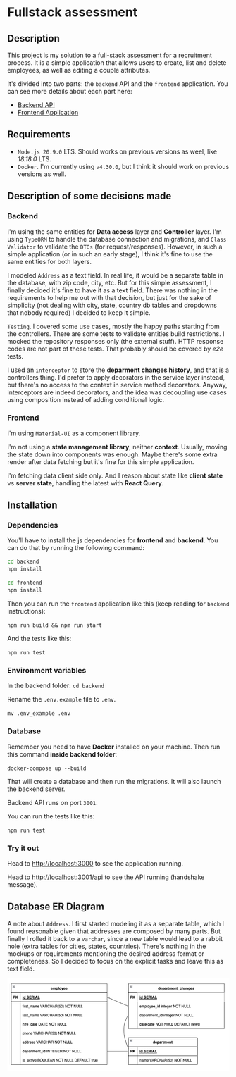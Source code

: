 # Fullstack assessment

## Description

This project is my solution to a full-stack assessment for a recruitment process. It is a simple application that allows users to create, list and delete employees, as well as editing a couple attributes.

It's divided into two parts: the `backend` API and the `frontend` application. You can see more details about each part here:

- [Backend API](backend/README.md)
- [Frontend Application](frontend/README.md)

## Requirements

- `Node.js 20.9.0` LTS. Should works on previous versions as weel, like *18.18.0* LTS.
- `Docker`. I'm currently using `v4.30.0`, but I think it should work on previous versions as well.

## Description of some decisions made

### Backend

I'm using the same entities for **Data access** layer and **Controller** layer. I'm using `TypeORM` to handle the database connection and migrations, and `Class Validator` to validate the `DTOs` (for request/responses). However, in such a simple application (or in such an early stage), I think it's fine to use the same entities for both layers.

I modeled `Address` as a text field. In real life, it would be a separate table in the database, with zip code, city, etc. But for this simple assessment, I finally decided it's fine to have it as a text field. There was nothing in the requirements to help me out with that decision, but just for the sake of simplicity (not dealing with city, state, country db tables and dropdowns that nobody required) I decided to keep it simple.

`Testing`. I covered some use cases, mostly the happy paths starting from the controllers. There are some tests to validate entities build restrictions. I mocked the repository responses only (the external stuff). HTTP response codes are not part of these tests. That probably should be covered by *e2e* tests.

I used an `interceptor` to store the **deparment changes history**, and that is a controllers thing. I'd prefer to apply decorators in the service layer instead, but there's no access to the context in service method decorators. Anyway, interceptors are indeed decorators, and the idea was decoupling use cases using composition instead of adding conditional logic.

### Frontend

I'm using `Material-UI` as a component library.

I'm not using a **state management library**, neither **context**. Usually, moving the state down into components was enough. Maybe there's some extra render after data fetching but it's fine for this simple application.

I'm fetching data client side only. And I reason about state like **client state** vs **server state**, handling the latest with **React Query**.

## Installation

### Dependencies

You'll have to install the js dependencies for **frontend** and **backend**. You can do that by running the following command:

```bash
cd backend
npm install
```

```bash
cd frontend
npm install
```

Then you can run the `frontend` application like this (keep reading for `backend` instructions):

`npm run build && npm run start`

And the tests like this:

`npm run test`

### Environment variables

In the backend folder: `cd backend`

Rename the `.env.example` file to `.env`.

`mv .env_example .env`

### Database

Remember you need to have **Docker** installed on your machine. Then run this command **inside backend folder**:

`docker-compose up --build`

That will create a database and then run the migrations. It will also launch the backend server.

Backend API runs on port `3001`.

You can run the tests like this:

`npm run test`

### Try it out

Head to [http://localhost:3000](http://localhost:3000) to see the application running.

Head to [http://localhost:3001/api](http://localhost:3001/api) to see the API running (handshake message).

## Database ER Diagram

A note about `Address`. I first started modeling it as a separate table, which I found reasonable given that addresses are composed by many parts. But finally I rolled it back to a `varchar`, since a new table would lead to a rabbit hole (extra tables for cities, states, countries). There's nothing in the mockups or requirements mentioning the desired address format or completeness. So I decided to focus on the explicit tasks and leave this as text field.

![ER Diagram](ERDiagram.png)
